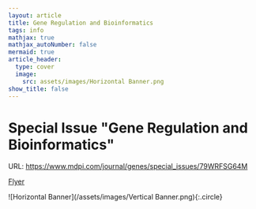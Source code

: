 ```yaml
---
layout: article
title: Gene Regulation and Bioinformatics
tags: info
mathjax: true
mathjax_autoNumber: false
mermaid: true
article_header:
  type: cover
  image:
    src: assets/images/Horizontal Banner.png
show_title: false
---
```


# Special Issue "Gene Regulation and Bioinformatics"

URL: <https://www.mdpi.com/journal/genes/special_issues/79WRFSG64M>

[Flyer](/assets/images/Flyer.pdf)

![Horizontal Banner](/assets/images/Vertical Banner.png){:.circle}
